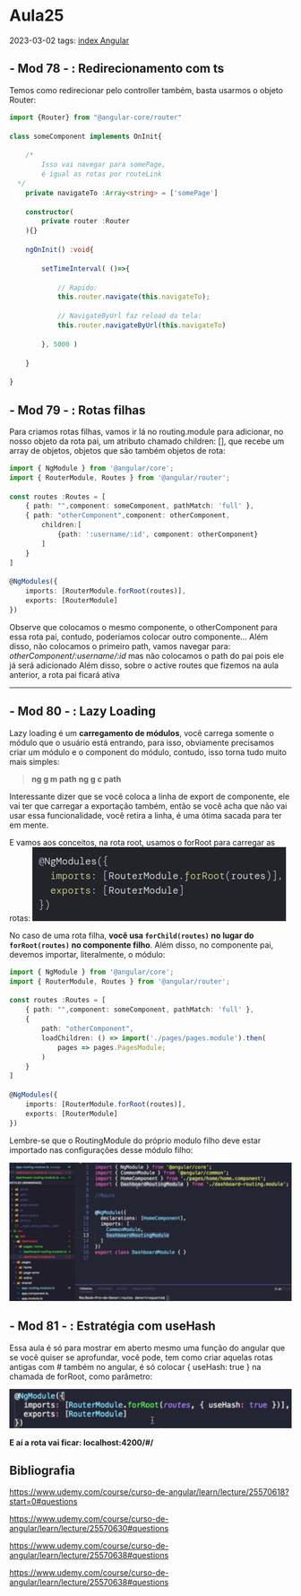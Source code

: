 # Aula25
2023-03-02
tags: [index Angular](../index%20Angular.md)

## - Mod 78 - : Redirecionamento com ts

Temos como redirecionar pelo controller também, basta usarmos o objeto Router:

~~~ts 
import {Router} from "@angular-core/router"

class someComponent implements OnInit{

	/* 
		Isso vai navegar para somePage, 
		é igual as rotas por routeLink
  */
	private navigateTo :Array<string> = ['somePage'] 
	
	constructor(
		private router :Router
	){}

	ngOnInit() :void{

		setTimeInterval( ()=>{ 
			
			// Rapido:
			this.router.navigate(this.navigateTo);

			// NavigateByUrl faz reload da tela:
			this.router.navigateByUrl(this.navigateTo)
			
		}, 5000 )
	
	}

}
~~~

## - Mod 79 - : Rotas filhas

Para criamos rotas filhas, vamos ir lá no routing.module para adicionar, no nosso objeto da rota pai, um atributo chamado children: [], que recebe um array de objetos, objetos que são também objetos de rota:

~~~ts
import { NgModule } from '@angular/core';
import { RouterModule, Routes } from '@angular/router';

const routes :Routes = [
	{ path: "",component: someComponent, pathMatch: 'full' },
	{ path: "otherComponent",component: otherComponent, 
		children:[
			{path: ':username/:id', component: otherComponent}
		] 
	}
]

@NgModules({
	imports: [RouterModule.forRoot(routes)],
	exports: [RouterModule]
})

~~~

Observe que colocamos o mesmo componente, o otherComponent para essa rota pai, contudo, poderíamos colocar outro componente... Além disso, não colocamos o primeiro path, vamos navegar para: *otherComponent/:username/:id* mas não colocamos o path do pai pois ele já será adicionado
Além disso, sobre o active routes que fizemos na aula anterior, a rota pai ficará ativa

-----------------------------------------------
## - Mod 80 - : Lazy Loading

Lazy loading é um **carregamento de módulos**, você carrega somente o módulo que o usuário está entrando, para isso, obviamente precisamos criar um módulo e o component do módulo, contudo, isso torna tudo muito mais simples:

> **ng g m path**
> **ng g c path**

Interessante dizer que se você coloca a linha de export de componente, ele vai ter que carregar a exportação também, então se você acha que não vai usar essa funcionalidade, você retira a linha, é uma ótima sacada para ter em mente.

E vamos aos conceitos, na rota root, usamos o forRoot para carregar as rotas:
![](../img/Pasted%20image%2020230302111725.png)

No caso de uma rota filha, **você usa `forChild(routes)` no lugar do `forRoot(routes)` no componente filho**. Além disso, no componente pai, devemos importar, literalmente, o módulo:

~~~ts
import { NgModule } from '@angular/core';
import { RouterModule, Routes } from '@angular/router';

const routes :Routes = [
	{ path: "",component: someComponent, pathMatch: 'full' },
	{ 
		path: "otherComponent",
		loadChildren: () => import('./pages/pages.module').then( 
			pages => pages.PagesModule;
		)
	}
]

@NgModules({
	imports: [RouterModule.forRoot(routes)],
	exports: [RouterModule]
})
~~~

Lembre-se que o RoutingModule do próprio modulo filho deve estar importado  nas configurações desse módulo filho:

![](../img/Pasted%20image%2020230302113705.png)

## - Mod 81 - : Estratégia com useHash

Essa aula é só para mostrar em aberto mesmo uma função do angular que se você quiser se aprofundar, você pode, tem como criar aquelas rotas antigas com # também no angular, é só colocar { useHash: true } na chamada de forRoot, como parâmetro:

![](../img/Pasted%20image%2020230302115011.png)

**E aí a rota vai ficar:  localhost:4200/#/**

## Bibliografia

https://www.udemy.com/course/curso-de-angular/learn/lecture/25570618?start=0#questions

https://www.udemy.com/course/curso-de-angular/learn/lecture/25570630#questions

https://www.udemy.com/course/curso-de-angular/learn/lecture/25570638#questions

https://www.udemy.com/course/curso-de-angular/learn/lecture/25570638#questions